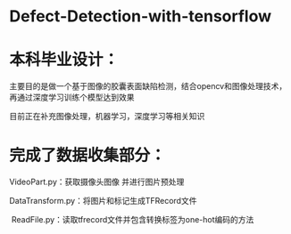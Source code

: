# Defect-Detection-with-tensorflow
# 本科毕业设计：
  主要目的是做一个基于图像的胶囊表面缺陷检测，结合opencv和图像处理技术，再通过深度学习训练个模型达到效果

  目前正在补充图像处理，机器学习，深度学习等相关知识

# 完成了数据收集部分：
  VideoPart.py：获取摄像头图像 并进行图片预处理
  
  DataTransform.py：将图片和标记生成TFRecord文件
  
  ReadFile.py：读取tfrecord文件并包含转换标签为one-hot编码的方法

